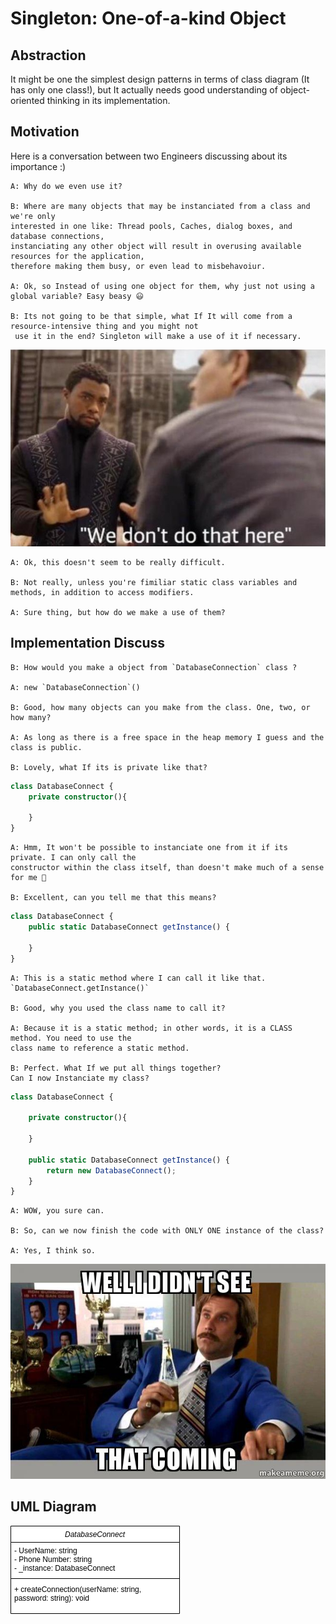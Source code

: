 # Singleton: One-of-a-kind Object

## Abstraction
It might be one the simplest design patterns in terms of class diagram (It has only one class!), but It actually needs good understanding of object-oriented thinking in its implementation.

## Motivation
Here is a conversation between two Engineers discussing about its importance :)
    
    
    A: Why do we even use it?

    B: Where are many objects that may be instanciated from a class and we're only 
    interested in one like: Thread pools, Caches, dialog boxes, and database connections, 
    instanciating any other object will result in overusing available resources for the application, 
    therefore making them busy, or even lead to misbehavoiur.

    A: Ok, so Instead of using one object for them, why just not using a global variable? Easy beasy 😃

    B: Its not going to be that simple, what If It will come from a resource-intensive thing and you might not
     use it in the end? Singleton will make a use of it if necessary.

![We don't do that here](RUdPyQP.jpg)

    A: Ok, this doesn't seem to be really difficult.

    B: Not really, unless you're fimiliar static class variables and methods, in addition to access modifiers.

    A: Sure thing, but how do we make a use of them?

## Implementation Discuss

    B: How would you make a object from `DatabaseConnection` class ?

    A: new `DatabaseConnection`()

    B: Good, how many objects can you make from the class. One, two, or how many?

    A: As long as there is a free space in the heap memory I guess and the class is public.

    B: Lovely, what If its is private like that?

```typescript
class DatabaseConnect {
    private constructor(){

    }
}
```

    A: Hmm, It won't be possible to instanciate one from it if its private. I can only call the 
    constructor within the class itself, than doesn't make much of a sense for me 🤕
    
    B: Excellent, can you tell me that this means?

```typescript
class DatabaseConnect {
    public static DatabaseConnect getInstance() {

    }
}
```
    A: This is a static method where I can call it like that. `DatabaseConnect.getInstance()`

    B: Good, why you used the class name to call it?

    A: Because it is a static method; in other words, it is a CLASS method. You need to use the 
    class name to reference a static method.

    B: Perfect. What If we put all things together? 
    Can I now Instanciate my class?

```typescript
class DatabaseConnect {

    private constructor(){

    }

    public static DatabaseConnect getInstance() {
        return new DatabaseConnect();
    }
}
```
    A: WOW, you sure can.

    B: So, can we now finish the code with ONLY ONE instance of the class?

    A: Yes, I think so.

![I didn't see that coming](well-i-didnt-no36b1.jpg)


## UML Diagram

![UML diagram](singleton-diagram.png)
